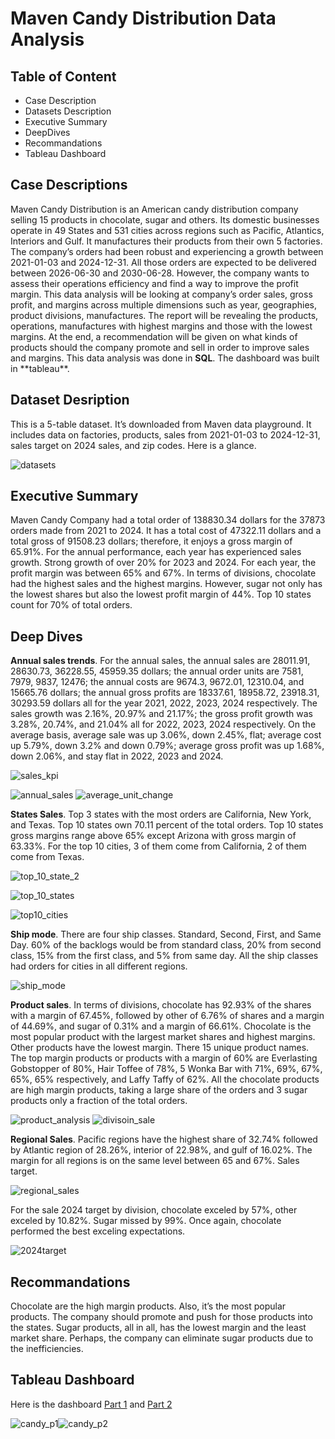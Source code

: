 # Maven Candy Distribution Data Analysis
<h2>Table of Content</h2>
<ul>
<li>Case Description</li>
<li>Datasets Description</li>
<li>Executive Summary</li>
<li>DeepDives</li>
<li>Recommandations</li>
<li>Tableau Dashboard</li>
</ul>
<h2>Case Descriptions</h2>
<p>Maven Candy Distribution is an American candy distribution company selling 15 products in chocolate, sugar and others. Its domestic businesses operate in 49 States and 531 cities across regions such as Pacific, Atlantics, Interiors and Gulf. It manufactures their products from their own 5 factories. The company’s orders had been robust and experiencing a growth between 2021-01-03 and 2024-12-31. All those orders are expected to be delivered between 2026-06-30 and 2030-06-28. However, the company wants to assess their operations efficiency and find a way to improve the profit margin. This data analysis will be looking at company’s order sales, gross profit, and margins across multiple dimensions such as year, geographies, product divisions, manufactures. The report will be revealing the products, operations, manufactures with highest margins and those with the lowest margins. At the end, a recommendation will be given on what kinds of products should the company promote and sell in order to improve sales and margins. This data analysis was done in <b>SQL</b>. The dashboard was built in **tableau**.</p>
<h2>Dataset Desription</h2>
<p>This is a 5-table dataset. It’s downloaded from Maven data playground. It includes data on factories, products, sales from 2021-01-03 to 2024-12-31, sales target on 2024 sales, and zip codes. Here is a glance.</p>

![datasets](https://github.com/user-attachments/assets/eebcef7b-a793-48ca-96f5-8e9b5b85ee82)


<h2>Executive Summary</h2>
<p>Maven Candy Company had a total order of 138830.34 dollars for the 37873 orders made from 2021 to 2024. It has a total cost of 47322.11 dollars and a total gross of 91508.23 dollars; therefore, it enjoys a gross margin of 65.91%. For the annual performance, each year has experienced sales growth. Strong growth of over 20% for 2023 and 2024. For each year, the profit margin was between 65% and 67%.  In terms of divisions, chocolate had the highest sales and the highest margins. However, sugar not only has the lowest shares but also the lowest profit margin of 44%. Top 10 states count for 70% of total orders.</p>

<h2>Deep Dives</h2>
<p><b>Annual sales trends</b>. For the annual sales, the annual sales are 28011.91, 28630.73, 36228.55, 45959.35 dollars; the annual order units are 7581, 7979, 9837, 12476; the annual costs are 9674.3, 9672.01, 12310.04, and 15665.76 dollars; the annual gross profits are 18337.61, 18958.72, 23918.31, 30293.59 dollars all for the year 2021, 2022, 2023, 2024 respectively.  The sales growth was 2.16%, 20.97% and 21.17%; the gross profit growth was 3.28%, 20.74%, and 21.04% all for 2022, 2023, 2024 respectively. On the average basis, average sale was up 3.06%, down 2.45%, flat; average cost up 5.79%, down 3.2% and down 0.79%; average gross profit was up 1.68%, down 2.06%, and stay flat in 2022, 2023 and 2024. </p>

![sales_kpi](https://github.com/user-attachments/assets/aaf740bb-d865-42ba-828d-a3dc04c5d3d6)

![annual_sales](https://github.com/user-attachments/assets/03a602d8-cb86-4ee9-a7d2-5d93dde5f9e1)
![average_unit_change](https://github.com/user-attachments/assets/924e4694-4498-411e-8675-529cc4e5f7d2)

<p><b>States Sales</b>. Top 3 states with the most orders are California, New York, and Texas. Top 10 states own 70.11 percent of the total orders. Top 10 states gross margins range above 65% except Arizona with gross margin of 63.33%. For the top 10 cities, 3 of them come from California, 2 of them come from Texas. </p>

![top_10_state_2](https://github.com/user-attachments/assets/7fd78b06-34ba-4688-8543-66b5bf05dd11)

![top_10_states](https://github.com/user-attachments/assets/7de80fa9-9931-49b5-88cb-309b99acdbe1)

![top10_cities](https://github.com/user-attachments/assets/6f2ab260-453d-48e9-a5c9-96f0b3104e7f)



<p><b>Ship mode</b>. There are four ship classes. Standard, Second, First, and Same Day. 60% of the backlogs would be from standard class, 20% from second class, 15% from the first class, and 5% from same day. All the ship classes had orders for cities in all different regions.

![ship_mode](https://github.com/user-attachments/assets/f171345b-c825-49f0-9a24-34d5e5ebfeb5)

</p>
<p><b>Product sales</b>. In terms of divisions, chocolate has 92.93% of the shares with a margin of 67.45%, followed by other of 6.76% of shares and a margin of 44.69%, and sugar of 0.31% and a margin of 66.61%. Chocolate is the most popular product with the largest market shares and highest margins. Other products have the lowest margin. There 15 unique product names. The top margin products or products with a margin of 60% are Everlasting Gobstopper of 80%, Hair Toffee of 78%, 5 Wonka Bar with 71%, 69%, 67%, 65%, 65% respectively, and Laffy Taffy of 62%. All the chocolate products are high margin products, taking a large share of the orders and 3 sugar products only a fraction of the total orders.
  
![product_analysis](https://github.com/user-attachments/assets/a0ae68a5-aafa-49a0-a43c-cf3b65277842)
![divisoin_sale](https://github.com/user-attachments/assets/d0639310-e834-4c26-8c31-0ed71797c611)

</p>

<p><b>Regional Sales</b>. Pacific regions have the highest share of 32.74% followed by Atlantic region of 28.26%, interior of 22.98%, and gulf of 16.02%. The margin for all regions is on the same level between 65 and 67%.
Sales target. 

  ![regional_sales](https://github.com/user-attachments/assets/a413ce6c-34cf-49dd-be38-c4e6c667f5f9)
</p>

<p>
  For the sale 2024 target by division, chocolate exceled by 57%, other exceled by 10.82%. Sugar missed by 99%. Once again, chocolate performed the best exceling expectations. 

  ![2024target](https://github.com/user-attachments/assets/851eb924-7e41-43b8-93eb-dd600343b531)


</p>
<h2>Recommandations</h2>
<p>Chocolate are the high margin products. Also, it’s the most popular products. The company should promote and push for those products into the states. Sugar products, all in all, has the lowest margin and the least market share. Perhaps, the company can eliminate sugar products due to the inefficiencies. </p>

<h2>Tableau Dashboard</h2>
<p>Here is the dashboard <a href="https://public.tableau.com/app/profile/kun.bi/viz/candy_project_1/Business_Metrics">Part 1</a> and <a href="https://public.tableau.com/app/profile/kun.bi/viz/candy_project_2/TopRegions">Part 2</a></p>


![candy_p1](https://github.com/user-attachments/assets/b49836f5-c606-4e82-b3d9-d3037383d37a)![candy_p2](https://github.com/user-attachments/assets/0a204e8d-3a9e-45a7-ac9e-9163ac512130)





